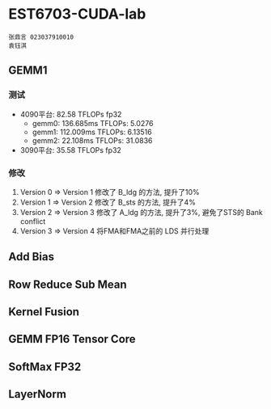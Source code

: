 # EST6703-CUDA-lab

```
张鼎言 023037910010
袁钰淇 
```

## GEMM1

### 测试
- 4090平台: 82.58 TFLOPs fp32
    - gemm0: 136.685ms  TFLOPs: 5.0276
    - gemm1: 112.009ms  TFLOPs: 6.13516
    - gemm2: 22.108ms   TFLOPs: 31.0836
- 3090平台: 35.58 TFLOPs fp32

### 修改
1. Version 0 => Version 1
    修改了 B_ldg 的方法, 提升了10%
2. Version 1 => Version 2
    修改了 B_sts 的方法, 提升了4%
3. Version 2 => Version 3
    修改了 A_ldg 的方法, 提升了3%, 避免了STS的 Bank conflict
4. Version 3 => Version 4
    将FMA和FMA之前的 LDS 并行处理

## Add Bias

## Row Reduce Sub Mean

## Kernel Fusion

## GEMM FP16 Tensor Core

## SoftMax FP32

## LayerNorm